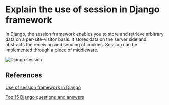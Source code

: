 # Explain the use of session in Django framework

In Django, the session framework enables you to store and retrieve arbitrary data on a per-site-visitor basis.  It stores data on the server side and abstracts the receiving and sending of cookies.  Session can be implemented through a piece of middleware.

![Django session](https://www.edureka.co/blog/wp-content/uploads/2017/06/Django-Framework-Python-Interview-Questions-Edureka.png)

## References

[Use of session framework in Django](https://www.onlineinterviewquestions.com/what-is-the-use-of-session-framework-in-django/)

[Top 15 Django questions and answers](https://career.guru99.com/top-16-django-interview-questions/)
